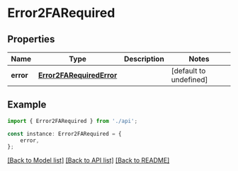 # Error2FARequired


## Properties

Name | Type | Description | Notes
------------ | ------------- | ------------- | -------------
**error** | [**Error2FARequiredError**](Error2FARequiredError.md) |  | [default to undefined]

## Example

```typescript
import { Error2FARequired } from './api';

const instance: Error2FARequired = {
    error,
};
```

[[Back to Model list]](../README.md#documentation-for-models) [[Back to API list]](../README.md#documentation-for-api-endpoints) [[Back to README]](../README.md)
